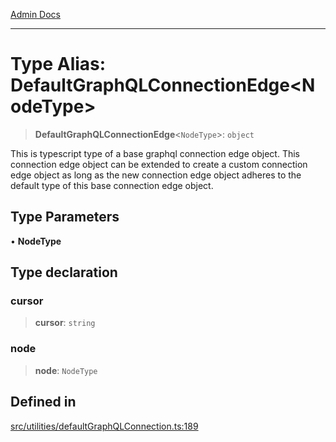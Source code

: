 [Admin Docs](/)

***

# Type Alias: DefaultGraphQLConnectionEdge\<NodeType\>

> **DefaultGraphQLConnectionEdge**\<`NodeType`\>: `object`

This is typescript type of a base graphql connection edge object. This connection edge object can be extended to create a custom connection edge object as long as the new connection edge object adheres to the default type of this base connection edge object.

## Type Parameters

• **NodeType**

## Type declaration

### cursor

> **cursor**: `string`

### node

> **node**: `NodeType`

## Defined in

[src/utilities/defaultGraphQLConnection.ts:189](https://github.com/NishantSinghhhhh/talawa-api/blob/05ae6a4794762096d917a90a3af0db22b7c47392/src/utilities/defaultGraphQLConnection.ts#L189)
